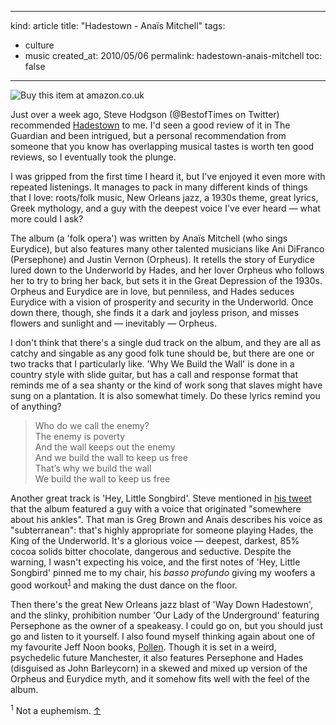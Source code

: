 -----
kind: article
title: "Hadestown - Ana&#239;s Mitchell"
tags:
- culture
- music
created_at: 2010/05/06
permalink: hadestown-anais-mitchell
toc: false
-----

<p class="img-shadow"><a src="" title="Click to buy this item at Amazon"><img src="http://images-eu.amazon.com/images/P/B0034JIOWK.02.SCMZZZZZZ.jpg" alt="Buy this item at amazon.co.uk" /></a></p>

<p>Just over a week ago, Steve Hodgson (@BestofTimes on Twitter) recommended <a href="http://www.anaismitchell.com/index.html">Hadestown</a> to me. I'd seen a good review of it in The Guardian and been intrigued, but a personal recommendation from someone that you know has overlapping musical tastes is worth ten good reviews, so I eventually took the plunge.</p>

<p>I was gripped from the first time I heard it, but I've enjoyed it even more with repeated listenings. It manages to pack in many different kinds of things that I love: roots/folk music, New Orleans jazz, a 1930s theme, great lyrics, Greek mythology, and a guy with the deepest voice I've ever heard &mdash; what more could I ask?</p>

<p>The album (a 'folk opera') was written by Ana&#239;s Mitchell (who sings Eurydice), but also features many other talented musicians like Ani DiFranco (Persephone) and Justin Vernon (Orpheus). It retells the story of Eurydice lured down to the Underworld by Hades, and her lover Orpheus who follows her to try to bring her back, but sets it in the Great Depression of the 1930s. Orpheus and Eurydice are in love, but penniless, and Hades seduces Eurydice with a vision of prosperity and security in the Underworld. Once down there, though, she finds it a dark and joyless prison, and misses flowers and sunlight and &mdash; inevitably &mdash; Orpheus.</p>

<p>I don't think that there's a single dud track on the album, and they are all as catchy and singable as any good folk tune should be, but there are one or two tracks that I particularly like. 'Why We Build the Wall' is done in a country style with slide guitar, but has a call and response format that reminds me of a sea shanty or the kind of work song that slaves might have sung on a plantation. It is also somewhat timely. Do these lyrics remind you of anything?</p>

<blockquote>
Who do we call the enemy?<br />
The enemy is poverty<br />
And the wall keeps out the enemy<br />
And we build the wall to keep us free<br />
That’s why we build the wall<br />
We build the wall to keep us free
</blockquote>

<p>Another great track is 'Hey, Little Songbird'. Steve mentioned in <a href="http://twitter.com/BestofTimes/status/12903270119">his tweet</a> that the album featured a guy with a voice that originated "somewhere about his ankles". That man is Greg Brown and Ana&#239;s describes his voice as "subterranean": that's highly appropriate for someone playing Hades, the King of the Underworld. It's a glorious voice &mdash; deepest, darkest, 85% cocoa solids bitter chocolate, dangerous and seductive. Despite the warning, I wasn't expecting his voice, and the first notes of 'Hey, Little Songbird' pinned me to my chair, his <em>basso profundo</em> giving my woofers a good workout<sup id="r1-60510"><a href="#f1-60510">1</a></sup> and making the dust dance on the floor.</p>

<p>Then there's the great New Orleans jazz blast of 'Way Down Hadestown', and the slinky, prohibition number 'Our Lady of the Underground' featuring Persephone as the owner of a speakeasy. I could go on, but you should just go and listen to it yourself. I also found myself thinking again about one of my favourite Jeff Noon books, <a href="http://www.amazon.co.uk/Pollen-Jeff-Noon/dp/033033882X/ref=sr_1_3?ie=UTF8&s=books&qid=1273168710&sr=1-3">Pollen</a>. Though it is set in a weird, psychedelic future Manchester, it also features Persephone and Hades (disguised as John Barleycorn) in a skewed and mixed up version of the Orpheus and Eurydice myth, and it somehow fits well with the feel of the album.</p>

<p><sup id="f1-60510">1</sup> Not a euphemism. <a href="#r1-60510">&uarr;</a></p>



